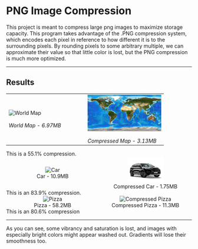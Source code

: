 # PNG Image Compression

This project is meant to compress large png images to maximize storage capacity.
This program takes advantage of the .PNG compression system, which encodes each pixel
in reference to how different it is to the surrounding pixels. By rounding pixels to some
arbitrary multiple, we can approximate their value so that little color is lost, but 
the PNG compression is much more optimized.

---

## Results

<table>
  <tr>
    <td>
      <img src="world_map.png" alt="World Map" style="display: block; margin: 0 auto; width: 200px;" />
      <br><em>World Map - 6.97MB</em>
    </td>
    <td>
      <img src="world_map_compressed.png" alt="Compressed Map" style="display: block; margin: 0 auto; width: 200px;" />
      <br><em>Compressed Map - 3.13MB</em>
    </td>
  </tr>
</table>
This is a 55.1% compression.

<div style="display: flex; justify-content: space-between; align-items: center;">
  <figure style="flex: 1; text-align: center; margin: 0;">
    <img src="car.png" alt="Car" style="width: 90%" />
    <figcaption>Car - 10.9MB</figcaption>
  </figure>

  <figure style="flex: 1; text-align: center; margin: 0;">
    <img src="car_compressed.png" alt="Compressed Car" style="width: 40%" />
    <figcaption>Compressed Car - 1.75MB</figcaption>
  </figure>
</div>
This is an 83.9% compression.

<div style="display: flex; justify-content: space-between; align-items: center;">
  <figure style="flex: 1; text-align: center; margin: 0;">
    <img src="pizza.png" alt="Pizza" style="width: 90%; max-width: 100%;" />
    <figcaption>Pizza - 58.2MB</figcaption>
  </figure>

  <figure style="flex: 1; text-align: center; margin: 0;">
    <img src="pizza_compressed.png" alt="Compressed Pizza" style="width: 90%; max-width: 100%;" />
    <figcaption>Compressed Pizza - 11.3MB</figcaption>
  </figure>
</div>
This is an 80.6% compression

---

As you can see, some vibrancy and saturation is lost, and images with especially bright colors
might appear washed out. Gradients will lose their smoothness too.





